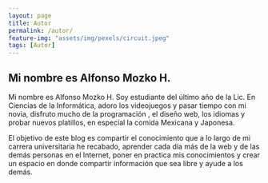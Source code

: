 ```yaml
---
layout: page
title: Autor
permalink: /autor/
feature-img: "assets/img/pexels/circuit.jpeg"
tags: [Autor]
---
```


## Mi nombre es Alfonso Mozko H.

Mi nombre es Alfonso Mozko H. Soy estudiante del último año de la Lic. En Ciencias de la Informática, adoro los videojuegos y pasar tiempo con mi novia, disfruto mucho de la programación , el diseño web, los idiomas y probar nuevos platillos, en especial la comida Mexicana y Japonesa.

El objetivo de este blog es compartir el conocimiento que a lo largo de mi carrera universitaria he recabado, aprender cada día más de la web y de las demás personas en el Internet, poner en practica mis conocimientos y crear un espacio en donde compartir información que sea libre y ayude a los demás.

 
